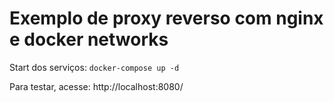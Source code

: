 # Exemplo de proxy reverso com nginx e docker networks

Start dos serviços: `docker-compose up -d`

Para testar, acesse: http://localhost:8080/
